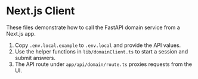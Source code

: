 # Next.js Client

These files demonstrate how to call the FastAPI domain service from a Next.js app.

1. Copy `.env.local.example` to `.env.local` and provide the API values.
2. Use the helper functions in `lib/domainClient.ts` to start a session and submit answers.
3. The API route under `app/api/domain/route.ts` proxies requests from the UI.
